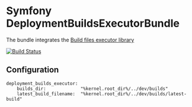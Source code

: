 # Symfony DeploymentBuildsExecutorBundle

The bundle integrates the [Build files executor library](https://github.com/dVaffection/deployment-builds-executor)

[![Build Status](https://travis-ci.org/dVaffection/deployment-builds-executor-bundle.svg?branch=master)](https://travis-ci.org/dVaffection/deployment-builds-executor-bundle)

## Configuration
```
deployment_builds_executor:
    builds_dir:             "%kernel.root_dir%/../dev/builds"
    latest_build_filename:  "%kernel.root_dir%/../dev/builds/latest-build"
```
